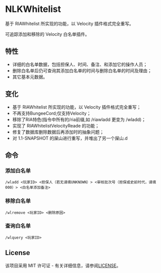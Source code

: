 # NLKWhitelist

基于 RIAWhitelist 所实现的功能，以 Velocity 插件格式完全重写。

可追踪添加和移除的 Velocity 白名单插件。

## 特性

* 详细的白名单数据，包括担保人、时间、备注、和添加它的操作人员；
* 删除白名单后仍可查询其添加白名单的时间与删除白名单的时间及理由；
* 其它基本元数据。

## 变化

* 基于 RIAWhitelist 所实现的功能，以 Velocity 插件格式完全重写；
* 不再支持BungeeCord;仅支持Velocity；
* 移除了RIA特色(指令中所有的/ria前缀,如 /riawladd 更变为 /wladd)；
* 实现了 RIAWhitelistVelocityReade 的功能；
* 修复了数据库删除数据后再添加时的抽象问题；
* 对 1.1-SNAPSHOT 的屎山进行重写，并堆出了另一个屎山.d

## 命令

### 添加白名单

```
/wladd <玩家ID> <担保人（若无请填UNKNOWN）> <审核批次号（担保或史前时代，请填 000）> <白名单添加备注>
```

### 移除白名单

```
/wlremove <玩家ID> <删除原因>
```

### 查询白名单

```
/wlquery <玩家ID>
```

## License
该项目采用 MIT 许可证 - 有关详细信息，请参阅[LICENSE](LICENSE)。

